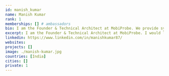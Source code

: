 ```yaml
---
id: manish_kumar
name: Manish Kumar
rank: 1
memberships: [] # ambassadors
bio: I am the Founder & Technical Architect at MobiProbe. We provide system performance and engagement measurement tools for Software Systems, Applications and Connected devices. ThreeFold Foundation fell in love with Threefold I see great potential in ThreeFold technology and believe it can be an agent of positive impact in our society.
excerpt: I am the Founder & Technical Architect at MobiProbe. I would like to devote my time and resources for evangelism, adoption and promulgation of ThreeFold technology.
linkedin: https://www.linkedin.com/in/manishkumar87/
websites: 
projects: []
image: ./manish-kumar.jpg
countries: [India]
cities: []
private: 1
---
```

